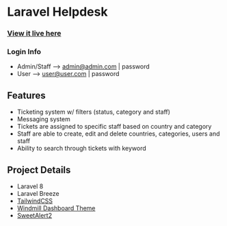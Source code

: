 # Laravel Helpdesk

### [View it live here](https://helpdesk.mattlittle.dev/)
### Login Info
* Admin/Staff --> admin@admin.com | password
* User --> user@user.com | password


## Features
* Ticketing system w/ filters (status, category and staff)
* Messaging system
* Tickets are assigned to specific staff based on country and category
* Staff are able to create, edit and delete countries, categories, users and staff
* Ability to search through tickets with keyword


## Project Details
* Laravel 8
* Laravel Breeze
* [TailwindCSS](https://tailwindcss.com/)
* [Windmill Dashboard Theme](https://github.com/estevanmaito/windmill-dashboard)
* [SweetAlert2](https://sweetalert2.github.io/)
